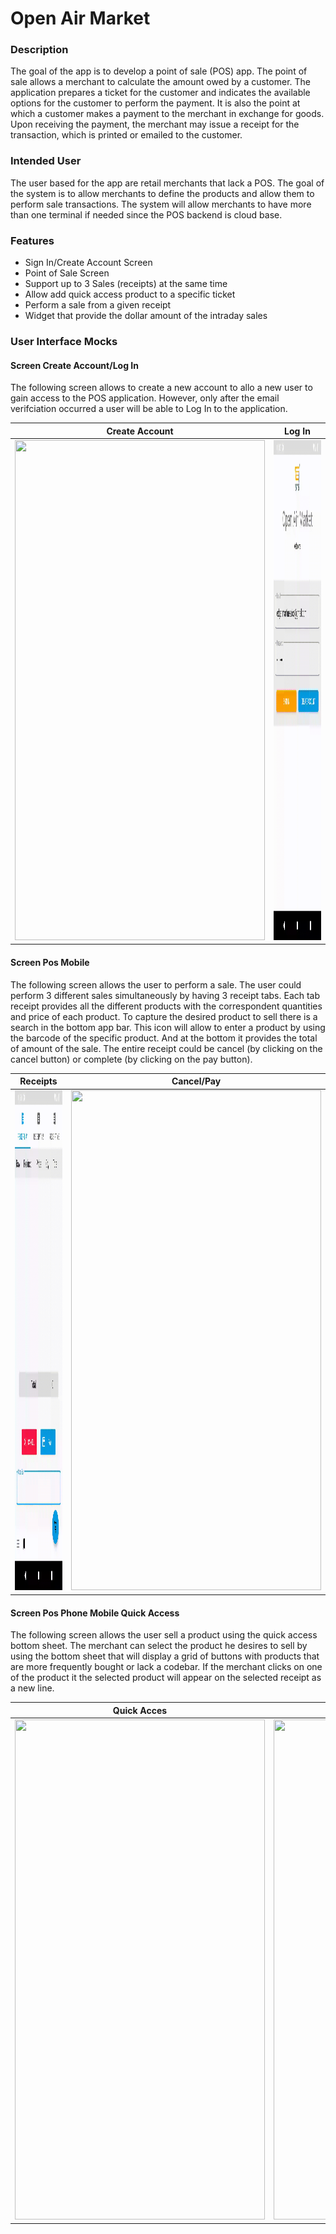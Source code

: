 # Open Air Market

### Description
The goal of the app is to develop a point of sale (POS) app. The point of sale allows a merchant to 
calculate the amount owed by a customer. The application prepares a ticket for the customer and 
indicates the available options for the customer to perform the payment. It is also the point at 
which a customer makes a payment to the merchant in exchange for goods. Upon receiving the payment, 
the merchant may issue a receipt for the transaction, which is printed or emailed to the customer.

### Intended User
The user based for the app are retail merchants that lack a POS. The goal of the system is to allow 
merchants to define the products and allow them to perform sale transactions. The system will allow 
merchants to have more than one terminal if needed since the POS backend is cloud base.

### Features
- Sign In/Create Account Screen
- Point of Sale Screen
- Support up to 3 Sales (receipts) at the same time
- Allow add quick access product to a specific ticket
- Perform a sale from a given receipt
- Widget that provide the dollar amount of the intraday sales

### User Interface Mocks
#### Screen Create Account/Log In

The following screen allows to create a new account to allo a new user to gain access to the POS 
application. However, only after the email verifciation occurred a user will be able to Log In to 
the application.

| Create Account | Log In | 
| -------------- |:------:|
| <img src="/md/create_account.gif" width="400" height="800"> | <img src="/md/signIn.gif" width="400" height="800"> |

#### Screen Pos Mobile

The following screen allows the user to perform a sale. The user could perform 3 different sales 
simultaneously by having 3 receipt tabs. Each tab receipt provides all the different products with 
the correspondent quantities and price of each product. To capture the desired product to sell there 
is a search in the bottom app bar. This icon will allow to enter a product by using the barcode of 
the specific product. And at the bottom it provides the total of amount of the sale. The entire 
receipt could be cancel (by clicking on the cancel button) or complete (by clicking on the pay 
button).

| Receipts | Cancel/Pay | 
| -------- |:----------:|
| <img src="/md/pos_screen.gif" width="400" height="800"> | <img src="/md/cancel_pay.gif" width="400" height="800"> |

#### Screen Pos Phone Mobile Quick Access

The following screen allows the user sell a product using the quick access bottom sheet. The 
merchant can select the product he desires to sell by using the bottom sheet that will display a 
grid of buttons with products that are more frequently bought or lack a codebar. If the merchant 
clicks on one of the product it the selected product will appear on the selected receipt as a new 
line.

| Quick Acces | Cancel/Pay | 
| ----------- |:----------:|
| <img src="/md/quick_access.gif" width="400" height="800"> | <img src="/md/pay_quick.gif" width="400" height="800"> |


